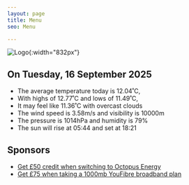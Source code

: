 ```yaml
---
layout: page
title: Menu
seo: Menu

---
```


![Logo](/images/logo.jpg){:width="832px"}

<!-- weather_marker starts -->
## On Tuesday, 16 September 2025

- The average temperature today is 12.04˚C,
- With highs of 12.77˚C and lows of 11.49˚C,
- It may feel like 11.36˚C with overcast clouds
- The wind speed is 3.58m/s and visibility is 10000m
- The pressure is 1014hPa and humidity is 79%
- The sun will rise at 05:44 and set at 18:21

<!-- weather_marker ends -->

## Sponsors

- [Get £50 credit when switching to Octopus Energy](https://bit.ly/3oD1nnS)
- [Get £75 when taking a 1000mb YouFibre broadband plan](https://aklam.io/91zWhU?)
